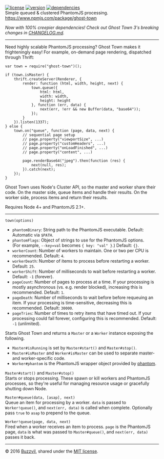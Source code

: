 [![license](https://img.shields.io/npm/l/ghost-town.svg?style=flat)](http://opensource.org/licenses/MIT) [![version](https://img.shields.io/npm/v/ghost-town.svg?style=flat)](https://www.npmjs.com/package/ghost-town) [![dependencies](https://img.shields.io/david/buzzvil/ghost-town.svg?style=flat)](https://david-dm.org/buzzvil/ghost-town)  
Simple queued & clustered PhantomJS processing. https://www.npmjs.com/package/ghost-town

*Now with 100% creepier dependencies! Check out Ghost Town 3's breaking changes in [CHANGELOG.md](CHANGELOG.md).*

---

Need highly scalable PhantomJS processing? Ghost Town makes it frighteningly easy! For example, on-demand page rendering, dispatched through Thrift:

    var town = require("ghost-town")();
    
    if (town.isMaster) {
        thrift.createServer(Renderer, {
            render: function (html, width, height, next) {
                town.queue({
                    html: html,
                    width: width,
                    height: height
                }, function (err, data) {
                    next(err, !err && new Buffer(data, "base64"));
                });
            }
        }).listen(1337);
    } else {
        town.on("queue", function (page, data, next) {
            // sequential page setup
            // page.property("viewportSize", ...)
            // page.property("customHeaders", ...)
            // page.property("onLoadFinished", ...)
            // page.property("content", ...)
            
            page.renderBase64("jpeg").then(function (res) {
                next(null, res);
            }).catch(next);
        });
    }

Ghost Town uses Node's Cluster API, so the master and worker share their code. On the master side, queue items and handle their results. On the worker side, process items and return their results.

Requires Node 4+ and PhantomJS 2.1+.

---

`town(options)`

* `phantomBinary`: String path to the PhantomJS executable. Default: Automatic via `$PATH`.
* `phantomFlags`: Object of strings to use for the PhantomJS options.  
  (For example, `--key=val` becomes `{ key: "val" }`.) Default: `{}`.
* `workerCount`: Number of workers to maintain. One or two per CPU is recommended. Default: `4`.
* `workerDeath`: Number of items to process before restarting a worker. Default: `25`.
* `workerShift`: Number of milliseconds to wait before restarting a worker. Default: `-1` (forever).
* `pageCount`: Number of pages to process at a time. If your processing is mostly asynchronous (vs. e.g. render blocked), increasing this is recommended. Default: `1`.
* `pageDeath`: Number of milliseconds to wait before before requeuing an item. If your processing is time-sensitive, decreasing this is recommended. Default: `30000`.
* `pageTries`: Number of times to retry items that have timed out. If your processing could fail forever, configuring this is recommended. Default: `-1` (unlimited).

Starts Ghost Town and returns a `Master` or a `Worker` instance exposing the following.

* `Master#isRunning` is set by `Master#start()` and `Master#stop()`.
* `Master#isMaster` and `Worker#isMaster` can be used to separate master- and worker-specific code.
* `Worker#phantom` is the PhantomJS wrapper object provided by [phantom](https://www.npmjs.com/package/phantom).

`Master#start()` and `Master#stop()`  
Starts or stops processing. These spawn or kill workers and PhantomJS processes, so they're useful for managing resource usage or gracefully shutting down Node.

`Master#queue(data, [asap], next)`  
Queue an item for processing by a worker. `data` is passed to `Worker!queue()`, and `next(err, data)` is called when complete. Optionally pass `true` to `asap` to prepend to the queue.

`Worker!queue(page, data, next)`  
Fired when a worker receives an item to process. `page` is the PhantomJS page, `data` is what was passed to `Master#queue()`, and `next(err, data)` passes it back.

---

© 2016 [Buzzvil](http://www.buzzvil.com), shared under the [MIT license](http://www.opensource.org/licenses/MIT).
